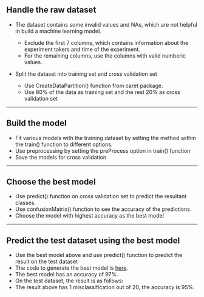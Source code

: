 ## Handle the raw dataset

* The dataset contains some invalid values and NAs, which are not helpful in build a machine learning model.
  * Exclude the first 7 columns, which contains information about the experiment takers and time of the experiment. 
  * For the remaining columns, use the columns with valid numberic values. 
  
* Split the dataset into training set and cross validation set
  * Use CreateDataPartition() function from caret package. 
  * Use 80% of the data as training set and the rest 20% as cross validation set

---

## Build the model

* Fit various models with the training dataset by setting the method within the train() function to different options.
* Use preprocessing by setting the preProcess option in train() function
* Save the models for cross validation

---

## Choose the best model

* Use predict() function on cross validation set to predict the resultant classes.
* Use confusionMatrix() function to see the accuracy of the predictions. 
* Choose the model with highest accuracy as the best model

---

## Predict the test dataset using the best model

* Use the best model above and use predict() function to predict the result on the test dataset
* The code to generate the best model is <a href='R_code/main.R'>here</a>. 
* The best model has an accuracy of 97%.
* On the test dataset, the result is as follows: 
* The result above has 1 misclassification out of 20, the accuracy is 95%.
 

